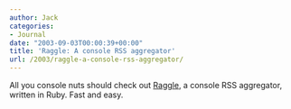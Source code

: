 ```yaml
---
author: Jack
categories:
- Journal
date: "2003-09-03T00:00:39+00:00"
title: 'Raggle: A console RSS aggregator'
url: /2003/raggle-a-console-rss-aggregator/
---
```


All you console nuts should check out [Raggle][1], a console RSS aggregator, written in Ruby. Fast and easy.

 [1]: http://www.pablotron.org/software/raggle/